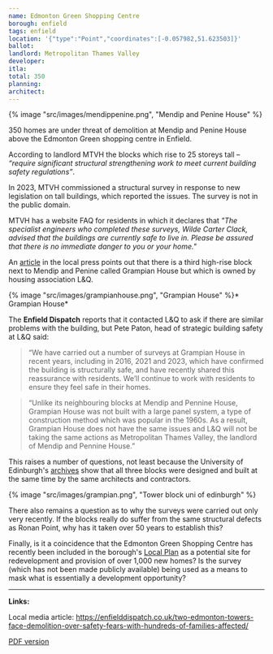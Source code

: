 ```yaml
---
name: Edmonton Green Shopping Centre
borough: enfield
tags: enfield
location: '{"type":"Point","coordinates":[-0.057982,51.623503]}'
ballot: 
landlord: Metropolitan Thames Valley
developer: 
itla: 
total: 350
planning: 
architect: 
---
```

{% image "src/images/mendippenine.png", "Mendip and Penine House" %}

350 homes are under threat of demolition at Mendip and Penine House above the Edmonton Green shopping centre in Enfield.

According to landlord MTVH the blocks which rise to 25 storeys tall – _“require significant structural strengthening work to meet current building safety regulations”_.

In 2023, MTVH commissioned a structural survey in response to new legislation on tall buildings, which reported the issues. The survey is not in the public domain.

MTVH has a website FAQ for residents in which it declares that _"The specialist engineers who completed these surveys, Wilde Carter Clack, advised that the buildings are currently safe to live in. Please be assured that there is no immediate danger to you or your home."_

An [article](https://enfielddispatch.co.uk/wp-content/uploads/2024/03/Dispatch-67.pdf) in the local press points out that there is a third high-rise block next to Mendip and Penine called Grampian House but which is owned by housing association L&Q. 

{% image "src/images/grampianhouse.png", "Grampian House" %}* Grampian House*

The __Enfield Dispatch__ reports that it contacted L&Q to ask if there are similar problems with the building, but Pete Paton, head of strategic building safety at L&Q said: 

 > “We have carried out a number of surveys at Grampian House in recent years, including in 2016, 2021 and 2023, which have confirmed the building is structurally safe, and have recently shared this reassurance with residents. We’ll continue to work with residents to ensure they feel safe in their homes.

 > “Unlike its neighbouring blocks at Mendip and Pennine House, Grampian House was not built with a large panel system, a type of construction method which was popular in the 1960s. As a result, Grampian House does not have the same issues and L&Q will not be taking the same actions as Metropolitan Thames Valley, the landlord of Mendip and Pennine House.”

 This raises a number of questions, not least because the University of Edinburgh's [archives](https://www.towerblock.eca.ed.ac.uk/development/edmonton-greet-comprehensive-development-area) show that all three blocks were designed and built at the same time by the same architects and contractors. 
 
 {% image "src/images/grampian.png", "Tower block uni of edinburgh" %}

 There also remains a question as to why the surveys were carried out only very recently. If the blocks really do suffer from the same structural defects as Ronan Point, why has it taken over 50 years to establish this?

 Finally, is it a coincidence that the Edmonton Green Shopping Centre has recently been included in the borough's [Local Plan](https://www.enfield.gov.uk/__data/assets/pdf_file/0031/55669/ELP-Reg19-Appendix-C-Site-Allocations-Planning.pdf) as a potential site for redevelopment and provision of over 1,000 new homes? Is the survey (which has not been made publicly available) being used as a means to mask what is essentially a development opportunity?

---

__Links:__

Local media article: <https://enfielddispatch.co.uk/two-edmonton-towers-face-demolition-over-safety-fears-with-hundreds-of-families-affected/>

[PDF version](https://enfielddispatch.co.uk/wp-content/uploads/2024/03/Dispatch-67.pdf)